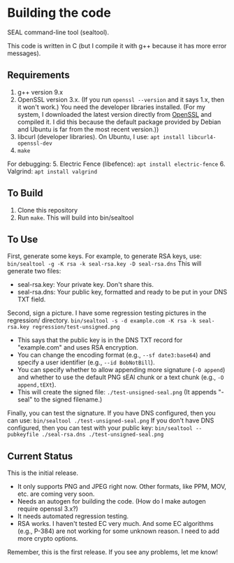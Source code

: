 # Building the code
SEAL command-line tool (sealtool).

This code is written in C (but I compile it with g++ because it has more error messages).

## Requirements
1. g++ version 9.x
2. OpenSSL version 3.x. (If you run `openssl --version` and it says 1.x, then it won't work.) You need the developer libraries installed. (For my system, I downloaded the latest version directly from [OpenSSL](https://openssl-library.org/source/index.html) and compiled it. I did this because the default package provided by Debian and Ubuntu is far from the most recent version.))
3. libcurl (developer libraries). On Ubuntu, I use: `apt install libcurl4-openssl-dev`
4. `make`

For debugging:
5. Electric Fence (libefence): `apt install electric-fence`
6. Valgrind: `apt install valgrind`

## To Build
1. Clone this repository
2. Run `make`. This will build into bin/sealtool

## To Use
First, generate some keys. For example, to generate RSA keys, use:
  `bin/sealtool -g -K rsa -k seal-rsa.key -D seal-rsa.dns`
This will generate two files:
- seal-rsa.key: Your private key. Don't share this.
- seal-rsa.dns: Your public key, formatted and ready to be put in your DNS TXT field.

Second, sign a picture. I have some regression testing pictures in the regression/ directory.
  `bin/sealtool -s -d example.com -K rsa -k seal-rsa.key regression/test-unsigned.png`
- This says that the public key is in the DNS TXT record for "example.com" and uses RSA encryption.
- You can change the encoding format (e.g., `--sf date3:base64`) and specify a user identifier (e.g., `--id BobNotBill`).
- You can specify whether to allow appending more signature (`-O append`) and whether to use the default PNG sEAl chunk or a text chunk (e.g., `-O append,tEXt`).
- This will create the signed file: `./test-unsigned-seal.png` (It appends "-seal" to the signed filename.)

Finally, you can test the signature. If you have DNS configured, then you can use:
  `bin/sealtool ./test-unsigned-seal.png`
If you don't have DNS configured, then you can test with your public key:
  `bin/sealtool --pubkeyfile ./seal-rsa.dns ./test-unsigned-seal.png`

## Current Status
This is the initial release.
- It only supports PNG and JPEG right now. Other formats, like PPM, MOV, etc. are coming very soon.
- Needs an autogen for building the code. (How do I make autogen require openssl 3.x?)
- It needs automated regression testing.
- RSA works. I haven't tested EC very much. And some EC algorithms (e.g., P-384) are not working for some unknown reason. I need to add more crypto options.

Remember, this is the first release. If you see any problems, let me know!

